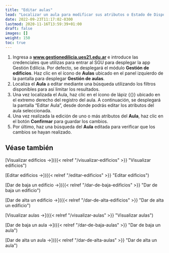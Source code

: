 ```yaml
---
title: "Editar aulas"
lead: "Localizar un aula para modificar sus atributos o Estado de Disponible / No disponible."
date: 2022-09-23T11:17:02-0300
lastmod: 2020-11-16T13:59:39+01:00
draft: false
images: []
weight: 150
toc: true
---
```

1. Ingresa a **www.gestionedilicia.ues21.edu.ar** e introduce las credenciales que utilizas para entrar al SGU para desplegar la app Gestión Edilicia. Por defecto, se desplegará el módulo **Gestión de edificios**. Haz clic en el ícono de **Aulas** ubicado en el panel izquierdo de la pantalla para desplegar **Gestión de aulas**.
2. Localiza el **Aula** a editar mediante una búsqueda utilizando los filtros disponibles para así limitar los resultados.
3. Una vez localizada el Aula, haz clic en el ícono de lápiz {{<inline-icon image="edit.png" alt="plus icon">}} ubicado en el extremo derecho del registro del aula. A continuación, se desplegará la pantalla “Editar Aula”, desde donde podrás editar los atributos del aula seleccionada.
4. Una vez realizada la edición de uno o más atributos del **Aula**, haz clic en el botón **Confirmar** para guardar los cambios.
5. Por último, haz una búsqueda del **Aula** editada para verificar que los cambios se hayan realizado.
   

## Véase también
[Visualizar edificios →]({{< relref "/visualizar-edificios" >}} "Visualizar edificios")

[Editar edificios →]({{< relref "/editar-edificios" >}} "Editar edificios")

[Dar de baja un edificio →]({{< relref "/dar-de-baja-edificios" >}} "Dar de baja un edificio")

[Dar de alta un edificio →]({{< relref "/dar-de-alta-edificios" >}} "Dar de alta un edificio")

[Visualizar aulas →]({{< relref "/visualizar-aulas" >}} "Visualizar aulas")

[Dar de baja un aula →]({{< relref "/dar-de-baja-aulas" >}} "Dar de baja un aula")

[Dar de alta un aula →]({{< relref "/dar-de-alta-aulas" >}} "Dar de alta un aula")